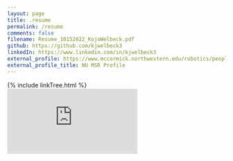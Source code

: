 ```yaml
---
layout: page
title: .resume
permalink: /resume
comments: false
filename: Resume_10152022_KojoWelbeck.pdf
github: https://github.com/kjwelbeck3
linkedIn: https://www.linkedin.com/in/kjwelbeck3
external_profile: https://www.mccormick.northwestern.edu/robotics/people/students/2021-2022/kojo-welbeck.html
external_profile_title: NU MSR Profile
---
```


<!-- <div class="row justify-content-between">
<div class="col-md-8 pr-5">

<p>This website is built with Jekyll and Mediumish template for Jekyll. It's for demonstration purposes, no real content can be found. Mediumish template for Jekyll is compatible with Github pages, in fact even this demo is created with Github Pages and hosted with Github.</p>

<p class="mb-5"><img class="shadow-lg" src="{{site.baseurl}}/assets/images/mediumish-jekyll-template.png" alt="jekyll template mediumish" /></p>
<h4>Documentation</h4>

<p>Please, read the docs <a href="https://bootstrapstarter.com/bootstrap-templates/template-mediumish-bootstrap-jekyll/">here</a>.</p>

<h4>Questions or bug reports?</h4>

<p>Head over to our <a href="https://github.com/wowthemesnet/mediumish-theme-jekyll">Github repository</a>!</p>

</div>

<div class="col-md-4">

<div class="sticky-top sticky-top-80">
<h5>Buy me a coffee</h5>

<p>Thank you for your support! Your donation helps me to maintain and improve <a target="_blank" href="https://github.com/wowthemesnet/mediumish-theme-jekyll">Mediumish <i class="fab fa-github"></i></a>.</p>

<a target="_blank" href="https://www.wowthemes.net/donate/" class="btn btn-danger">Buy me a coffee</a> <a target="_blank" href="https://bootstrapstarter.com/bootstrap-templates/template-mediumish-bootstrap-jekyll/" class="btn btn-warning">Documentation</a>

</div>
</div>
</div> -->

<!-- <object data="{{ site.baseurl }}/assets/pdf/{{page.filename}}" type="application/pdf" width="100%" height="100%"></object> -->

<!-- <div class="sticky-top sticky-top-80">
<h5>Buy me a coffee</h5>

<p>Thank you for your support! Your donation helps me to maintain and improve <a target="_blank" href="https://github.com/wowthemesnet/mediumish-theme-jekyll">Mediumish <i class="fab fa-github"></i></a>.</p>

<a target="_blank" href="https://www.wowthemes.net/donate/" class="btn btn-danger">Buy me a coffee</a> <a target="_blank" href="https://bootstrapstarter.com/bootstrap-templates/template-mediumish-bootstrap-jekyll/" class="btn btn-warning">Documentation</a>

</div> -->

<!-- <div><div class="Resume_asideMobile__sMGFP"><div class="ProjectDesktop_aside__15_9H" style="--aside-bg-color:rgba(232,228,228,0.3); --aside-font-size:16pt; --aside-border-color:#a9a9a9; --aside-font-style:italic bold; --aside-align-self:start;"><div class="ProjectDesktop_detSum__GT25V"><div class="ProjectDesktop_detSumItem__9lx31"><div class="ProjectDesktop_detSumIcon__PcZpN"><svg viewBox="0 0 24 24" role="presentation" style="width: 1.875rem; height: 1.875rem;"><path d="M12,2A10,10 0 0,0 2,12C2,16.42 4.87,20.17 8.84,21.5C9.34,21.58 9.5,21.27 9.5,21C9.5,20.77 9.5,20.14 9.5,19.31C6.73,19.91 6.14,17.97 6.14,17.97C5.68,16.81 5.03,16.5 5.03,16.5C4.12,15.88 5.1,15.9 5.1,15.9C6.1,15.97 6.63,16.93 6.63,16.93C7.5,18.45 8.97,18 9.54,17.76C9.63,17.11 9.89,16.67 10.17,16.42C7.95,16.17 5.62,15.31 5.62,11.5C5.62,10.39 6,9.5 6.65,8.79C6.55,8.54 6.2,7.5 6.75,6.15C6.75,6.15 7.59,5.88 9.5,7.17C10.29,6.95 11.15,6.84 12,6.84C12.85,6.84 13.71,6.95 14.5,7.17C16.41,5.88 17.25,6.15 17.25,6.15C17.8,7.5 17.45,8.54 17.35,8.79C18,9.5 18.38,10.39 18.38,11.5C18.38,15.32 16.04,16.16 13.81,16.41C14.17,16.72 14.5,17.33 14.5,18.26C14.5,19.6 14.5,20.68 14.5,21C14.5,21.27 14.66,21.59 15.17,21.5C19.14,20.16 22,16.42 22,12A10,10 0 0,0 12,2Z" style="fill: currentcolor;"></path></svg></div><div class="ProjectDesktop_detSumLink__aRjcu"><a href="https://github.com/kjwelbeck3"> Github</a></div></div><div class="ProjectDesktop_detSumItem__9lx31"><div class="ProjectDesktop_detSumIcon__PcZpN"><svg viewBox="0 0 24 24" role="presentation" style="width: 1.875rem; height: 1.875rem;"><path d="M19 3A2 2 0 0 1 21 5V19A2 2 0 0 1 19 21H5A2 2 0 0 1 3 19V5A2 2 0 0 1 5 3H19M18.5 18.5V13.2A3.26 3.26 0 0 0 15.24 9.94C14.39 9.94 13.4 10.46 12.92 11.24V10.13H10.13V18.5H12.92V13.57C12.92 12.8 13.54 12.17 14.31 12.17A1.4 1.4 0 0 1 15.71 13.57V18.5H18.5M6.88 8.56A1.68 1.68 0 0 0 8.56 6.88C8.56 5.95 7.81 5.19 6.88 5.19A1.69 1.69 0 0 0 5.19 6.88C5.19 7.81 5.95 8.56 6.88 8.56M8.27 18.5V10.13H5.5V18.5H8.27Z" style="fill: currentcolor;"></path></svg></div><div class="ProjectDesktop_detSumLink__aRjcu"><a href="https://www.linkedin.com/in/kjwelbeck3"> LinkedIn</a></div></div><div class="ProjectDesktop_detSumItem__9lx31"><div class="ProjectDesktop_detSumIcon__PcZpN"><svg viewBox="0 0 24 24" role="presentation" style="width: 1.875rem; height: 1.875rem;"><path d="M12,3L1,9L12,15L21,10.09V17H23V9M5,13.18V17.18L12,21L19,17.18V13.18L12,17L5,13.18Z" style="fill: currentcolor;"></path></svg></div><div class="ProjectDesktop_detSumLink__aRjcu"><a href="https://www.mccormick.northwestern.edu/robotics/people/students/2021-2022/kojo-welbeck.html">NU MSR Profile</a></div></div></div></div></div> -->

<div class="resume-with-floating_aside">
<div class="resume-aside">
{% include linkTree.html %}
</div>

<div class="resume-pdf" ><iframe src="https://docs.google.com/viewer?srcid=1w2-WfWEqZVzXTNN9I9dyjU-vOGAXQiHJ&amp;pid=explorer&amp;efh=false&amp;a=v&amp;chrome=false&amp;embedded=true" class="resume-pdf-iframe" frameborder="0"></iframe></div> 
</div>
<!-- </div> -->



<!-- style="height: 856px;" -->
